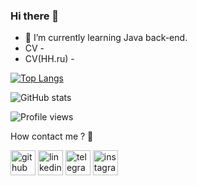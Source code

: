### Hi there 👋
- 🌱 I’m currently learning Java back-end.
- CV - 
- CV(HH.ru) - 

[![Top Langs](https://github-readme-stats.vercel.app/api/top-langs/?username=VitaliKasaty)](https://github.com/anuraghazra/github-readme-stats)

![GitHub stats](https://github-readme-stats.vercel.app/api?username=VitaliKasaty&show_icons=true)  

![Profile views](https://gpvc.arturio.dev/VitaliKasaty)  


How contact me ? 🤔

[<img src='https://cdn.jsdelivr.net/npm/simple-icons@3.0.1/icons/github.svg' alt='github' height='40'>](https://github.com/VitaliKasaty)  [<img src='https://cdn.jsdelivr.net/npm/simple-icons@3.0.1/icons/linkedin.svg' alt='linkedin' height='40'>](https://www.linkedin.com/in/VitaliKasaty/)  [<img src='https://cdn.jsdelivr.net/npm/simple-icons@3.0.1/icons/telegram.svg' alt='telegram' height='40'>](VitaliKasaty)  [<img src='https://cdn.jsdelivr.net/npm/simple-icons@3.0.1/icons/instagram.svg' alt='instagram' height='40'>](vi7alini)
<!--

Here are some ideas to get you started:

- 🔭 I’m currently working on ...

- 👯 I’m looking to collaborate on ...
- 🤔 I’m looking for help with ...
- 💬 Ask me about ...
- 📫 How to reach me: ...
- 😄 Pronouns: ...
- ⚡ Fun fact: ...
-->



